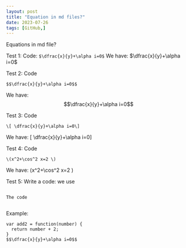 ```yaml
---
layout: post
title: "Equation in md files?"
date: 2023-07-26
tags: [GitHub,]
---
```

Equations in md file?

Test 1: Code: ```$\dfrac{x}{y}+\alpha i=0$```
We have: $\dfrac{x}{y}+\alpha i=0$
<!--more-->
Test 2: Code
```
$$\dfrac{x}{y}+\alpha i=0$$
```
We have: $$\dfrac{x}{y}+\alpha i=0$$

Test 3: Code 
```
\[ \dfrac{x}{y}+\alpha i=0\]
```
We have: \[ \dfrac{x}{y}+\alpha i=0\]

Test 4: Code
```
\(x^2+\cos^2 x=2 \)
```
We  have: \(x^2+\cos^2 x=2 \)

Test 5: Write a code: we use 
```
```
    The code
```
```
Example:
```
var add2 = function(number) {
  return number + 2;
}
$$\dfrac{x}{y}+\alpha i=0$$
```



